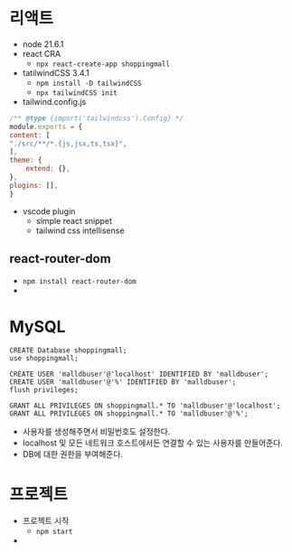 # 리액트
- node 21.6.1
- react CRA
	- `npx react-create-app shoppingmall`
- tatilwindCSS 3.4.1
	- `npm install -D tailwindCSS`
	- `npx tailwindCSS init`
- tailwind.config.js
```javascript
/** @type {import('tailwindcss').Config} */
module.exports = {
content: [
"./src/**/*.{js,jsx,ts,tsx}",
],
theme: {
	extend: {},
},
plugins: [],
}
```

- vscode plugin
	- simple react snippet
	- tailwind css intellisense

## react-router-dom
- `npm install react-router-dom`
- 

# MySQL
```mysql
CREATE Database shoppingmall;
use shoppingmall;

CREATE USER 'malldbuser'@'localhost' IDENTIFIED BY 'malldbuser';
CREATE USER 'malldbuser'@'%' IDENTIFIED BY 'malldbuser';
flush privileges;

GRANT ALL PRIVILEGES ON shoppingmall.* TO 'malldbuser'@'localhost';
GRANT ALL PRIVILEGES ON shoppingmall.* TO 'malldbuser'@'%';
```
- 사용자를 생성해주면서 비밀번호도 설정한다.
- localhost 및 모든 네트워크 호스트에서든 연결할 수 있는 사용자를 만들어준다.
- DB에 대한 권한을 부여해준다.


# 프로젝트
- 프로젝트 시작
	- `npm start`
- 